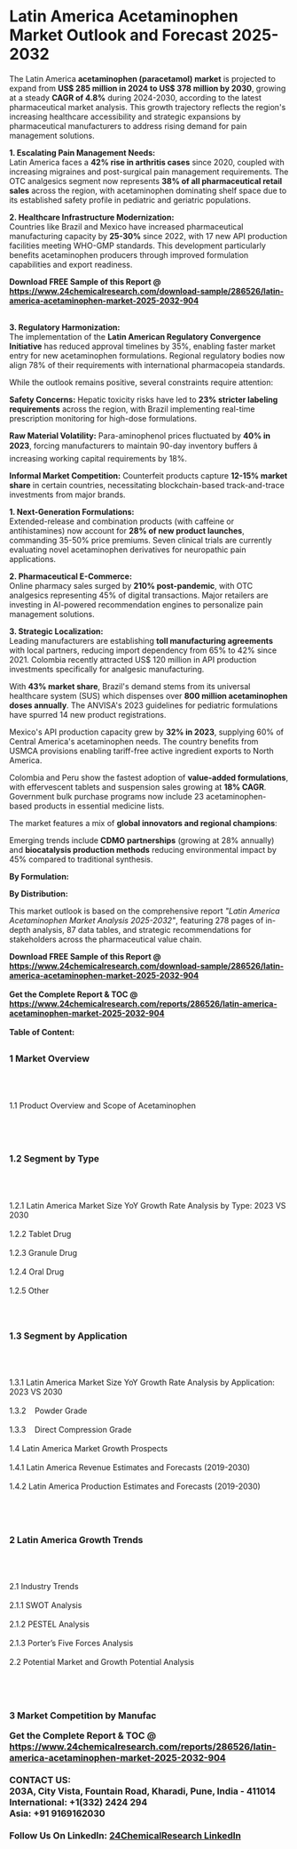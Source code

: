 <h1>Latin America Acetaminophen Market Outlook and Forecast 2025-2032</h1><p>The Latin America <strong>acetaminophen (paracetamol) market</strong> is projected to expand from <strong>US$ 285 million in 2024 to US$ 378 million by 2030</strong>, growing at a steady <strong>CAGR of 4.8%</strong> during 2024-2030, according to the latest pharmaceutical market analysis. This growth trajectory reflects the region's increasing healthcare accessibility and strategic expansions by pharmaceutical manufacturers to address rising demand for pain management solutions.</p><p><strong>1. Escalating Pain Management Needs:</strong><br>
Latin America faces a <strong>42% rise in arthritis cases</strong> since 2020, coupled with increasing migraines and post-surgical pain management requirements. The OTC analgesics segment now represents <strong>38% of all pharmaceutical retail sales</strong> across the region, with acetaminophen dominating shelf space due to its established safety profile in pediatric and geriatric populations.</p><p><strong>2. Healthcare Infrastructure Modernization:</strong><br>
Countries like Brazil and Mexico have increased pharmaceutical manufacturing capacity by <strong>25-30%</strong> since 2022, with 17 new API production facilities meeting WHO-GMP standards. This development particularly benefits acetaminophen producers through improved formulation capabilities and export readiness.</p><div><b>Download FREE Sample of this Report @ 
            <a href="https://www.24chemicalresearch.com/download-sample/286526/latin-america-acetaminophen-market-2025-2032-904">
            https://www.24chemicalresearch.com/download-sample/286526/latin-america-acetaminophen-market-2025-2032-904</a></b></div><br><p><strong>3. Regulatory Harmonization:</strong><br>
The implementation of the <strong>Latin American Regulatory Convergence Initiative</strong> has reduced approval timelines by 35%, enabling faster market entry for new acetaminophen formulations. Regional regulatory bodies now align 78% of their requirements with international pharmacopeia standards.</p><p>While the outlook remains positive, several constraints require attention:</p><p><strong>Safety Concerns:</strong> Hepatic toxicity risks have led to <strong>23% stricter labeling requirements</strong> across the region, with Brazil implementing real-time prescription monitoring for high-dose formulations.</p><p><strong>Raw Material Volatility:</strong> Para-aminophenol prices fluctuated by <strong>40% in 2023</strong>, forcing manufacturers to maintain 90-day inventory buffers â increasing working capital requirements by 18%.</p><p><strong>Informal Market Competition:</strong> Counterfeit products capture <strong>12-15% market share</strong> in certain countries, necessitating blockchain-based track-and-trace investments from major brands.</p><p><strong>1. Next-Generation Formulations:</strong><br>
Extended-release and combination products (with caffeine or antihistamines) now account for <strong>28% of new product launches</strong>, commanding 35-50% price premiums. Seven clinical trials are currently evaluating novel acetaminophen derivatives for neuropathic pain applications.</p><p><strong>2. Pharmaceutical E-Commerce:</strong><br>
Online pharmacy sales surged by <strong>210% post-pandemic</strong>, with OTC analgesics representing 45% of digital transactions. Major retailers are investing in AI-powered recommendation engines to personalize pain management solutions.</p><p><strong>3. Strategic Localization:</strong><br>
Leading manufacturers are establishing <strong>toll manufacturing agreements</strong> with local partners, reducing import dependency from 65% to 42% since 2021. Colombia recently attracted US$ 120 million in API production investments specifically for analgesic manufacturing.</p><p>With <strong>43% market share</strong>, Brazil's demand stems from its universal healthcare system (SUS) which dispenses over <strong>800 million acetaminophen doses annually</strong>. The ANVISA's 2023 guidelines for pediatric formulations have spurred 14 new product registrations.</p><p>Mexico's API production capacity grew by <strong>32% in 2023</strong>, supplying 60% of Central America's acetaminophen needs. The country benefits from USMCA provisions enabling tariff-free active ingredient exports to North America.</p><p>Colombia and Peru show the fastest adoption of <strong>value-added formulations</strong>, with effervescent tablets and suspension sales growing at <strong>18% CAGR</strong>. Government bulk purchase programs now include 23 acetaminophen-based products in essential medicine lists.</p><p>The market features a mix of <strong>global innovators and regional champions</strong>:</p><p>Emerging trends include <strong>CDMO partnerships</strong> (growing at 28% annually) and <strong>biocatalysis production methods</strong> reducing environmental impact by 45% compared to traditional synthesis.</p><p><strong>By Formulation:</strong></p><p><strong>By Distribution:</strong></p><p>This market outlook is based on the comprehensive report <em>"Latin America Acetaminophen Market Analysis 2025-2032"</em>, featuring 278 pages of in-depth analysis, 87 data tables, and strategic recommendations for stakeholders across the pharmaceutical value chain.</p><div><b>Download FREE Sample of this Report @ 
            <a href="https://www.24chemicalresearch.com/download-sample/286526/latin-america-acetaminophen-market-2025-2032-904">
            https://www.24chemicalresearch.com/download-sample/286526/latin-america-acetaminophen-market-2025-2032-904</a></b></div><br><div><b>Get the Complete Report & TOC @ 
            <a href="https://www.24chemicalresearch.com/reports/286526/latin-america-acetaminophen-market-2025-2032-904">
            https://www.24chemicalresearch.com/reports/286526/latin-america-acetaminophen-market-2025-2032-904</a></b></div><br>
            <b>Table of Content:</b><p><h2><span style="font-size:16px"><strong>1 Market Overview&nbsp;&nbsp; &nbsp;</strong></span></h2><br />
<br />
<p>1.1 Product Overview and Scope of Acetaminophen&nbsp;</p><br />
<br />
<h2><strong><span style="font-size:16px">1.2 Segment by Type&nbsp;&nbsp; &nbsp;</span></strong></h2><br />
<br />
<p>1.2.1 Latin America Market Size YoY Growth Rate Analysis by Type: 2023 VS 2030&nbsp;&nbsp; &nbsp;<br /><br />
1.2.2 Tablet Drug&nbsp;&nbsp; &nbsp;<br /><br />
1.2.3 Granule Drug<br /><br />
1.2.4 Oral Drug<br /><br />
1.2.5 Other<br /><br />
<br />
<h2><span style="font-size:16px"><strong>1.3 Segment by Application&nbsp;&nbsp;</strong></span></h2><br />
<br />
<p>1.3.1 Latin America Market Size YoY Growth Rate Analysis by Application: 2023 VS 2030&nbsp;&nbsp; &nbsp;<br /><br />
1.3.2&nbsp;&nbsp; &nbsp;Powder Grade<br /><br />
1.3.3&nbsp;&nbsp; &nbsp;Direct Compression Grade<br /><br />
1.4 Latin America Market Growth Prospects&nbsp;&nbsp; &nbsp;<br /><br />
1.4.1 Latin America Revenue Estimates and Forecasts (2019-2030)&nbsp;&nbsp; &nbsp;<br /><br />
1.4.2 Latin America Production Estimates and Forecasts (2019-2030)&nbsp;&nbsp;</p><br />
<br />
<h2><span style="font-size:16px"><strong>2 Latin America Growth Trends&nbsp;&nbsp; &nbsp;</strong></span></h2><br />
<br />
<p>2.1 Industry Trends&nbsp;&nbsp; &nbsp;<br /><br />
2.1.1 SWOT Analysis&nbsp;&nbsp; &nbsp;<br /><br />
2.1.2 PESTEL Analysis&nbsp;&nbsp; &nbsp;<br /><br />
2.1.3 Porter&rsquo;s Five Forces Analysis&nbsp;&nbsp; &nbsp;<br /><br />
2.2 Potential Market and Growth Potential Analysis&nbsp;&nbsp; &nbsp;</p><br />
<br />
<h2><span style="font-size:16px"><strong>3 Market Competition by Manufac</p><div><b>Get the Complete Report & TOC @ 
            <a href="https://www.24chemicalresearch.com/reports/286526/latin-america-acetaminophen-market-2025-2032-904">
            https://www.24chemicalresearch.com/reports/286526/latin-america-acetaminophen-market-2025-2032-904</a></b></div><br><b>CONTACT US:</b><br>
            203A, City Vista, Fountain Road, Kharadi, Pune, India - 411014<br>
            International: +1(332) 2424 294<br>
            Asia: +91 9169162030 <br><br>
            Follow Us On LinkedIn: <a href="https://www.linkedin.com/company/24chemicalresearch/">24ChemicalResearch LinkedIn</a>
